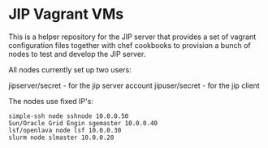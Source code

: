 JIP Vagrant VMs
===================

This is a helper repository for the JIP server that provides a set of vagrant
configuration files together with chef cookbooks to provision a bunch of nodes
to test and develop the JIP server.

All nodes currently set up two users:

jipserver/secret - for the jip server account
jipuser/secret   - for the jip client

The nodes use fixed IP's:

    simple-ssh node sshnode 10.0.0.50
    Sun/Oracle Grid Engin sgemaster 10.0.0.40
    lsf/openlava node lsf 10.0.0.30
    slurm node slmaster 10.0.0.20
